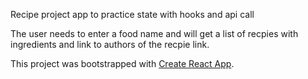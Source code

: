 Recipe project app to practice state with hooks and api call

The user needs to enter a food name and will get a list of recpies with ingredients and link to authors of the recpie link.







This project was bootstrapped with [Create React App](https://github.com/facebook/create-react-app).

